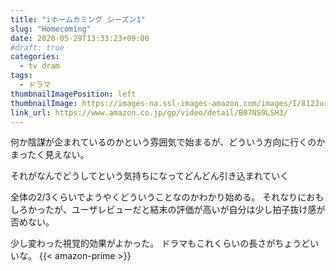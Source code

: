 ```yaml
---
title: "iホームカミング シーズン1"
slug: "Homecoming"
date: 2020-05-29T13:33:23+09:00
#draft: true
categories:
  - tv dram
tags:
  - ドラマ
thumbnailImagePosition: left
thumbnailImage: https://images-na.ssl-images-amazon.com/images/I/812Jurfpk+L._SX600_.jpg
link_url: https://www.amazon.co.jp/gp/video/detail/B07NS9LSH3/
---
```

何か陰謀が企まれているのかという雰囲気で始まるが、どういう方向に行くのかまったく見えない。

それがなんでどうしてという気持ちになってどんどん引き込まれていく
<!--more-->
全体の2/3くらいでようやくどういうことなのかわかり始める。
それなりにおもしろかったが、ユーザレビューだと結末の評価が高いが自分は少し拍子抜け感が否めない。

少し変わった視覚的効果がよかった。
ドラマもこれくらいの長さがちょうどいいな。
{{< amazon-prime >}}

